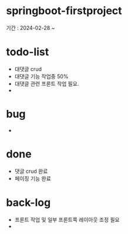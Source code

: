 # springboot-firstproject


기간 : 2024-02-28 ~ 
# todo-list
- 대댓글 crud
- 대댓글 기능 작업중 50%
- 대댓글 관련 프론트 작업 필요.
- 

# bug
- 
# done
- 댓글 crud 완료
- 페이징 기능 완료
  

# back-log
- 프론트 작업 및 일부 프론트쪽 레이아웃 조정 필요
- 
